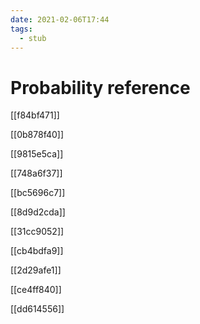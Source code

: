 ```yaml
---
date: 2021-02-06T17:44
tags: 
  - stub
---
```


# Probability reference

[[f84bf471]]

[[0b878f40]]

[[9815e5ca]]

[[748a6f37]]

[[bc5696c7]]

[[8d9d2cda]]

[[31cc9052]]

[[cb4bdfa9]]

[[2d29afe1]]

[[ce4ff840]]

[[dd614556]]
